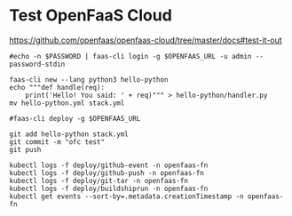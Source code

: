 # Test OpenFaaS Cloud

https://github.com/openfaas/openfaas-cloud/tree/master/docs#test-it-out

```
#echo -n $PASSWORD | faas-cli login -g $OPENFAAS_URL -u admin --password-stdin

faas-cli new --lang python3 hello-python
echo """def handle(req):
    print('Hello! You said: ' + req)""" > hello-python/handler.py
mv hello-python.yml stack.yml

#faas-cli deploy -g $OPENFAAS_URL

git add hello-python stack.yml
git commit -m "ofc test"
git push
```

```
kubectl logs -f deploy/github-event -n openfaas-fn
kubectl logs -f deploy/github-push -n openfaas-fn
kubectl logs -f deploy/git-tar -n openfaas-fn
kubectl logs -f deploy/buildshiprun -n openfaas-fn
kubectl get events --sort-by=.metadata.creationTimestamp -n openfaas-fn
```
